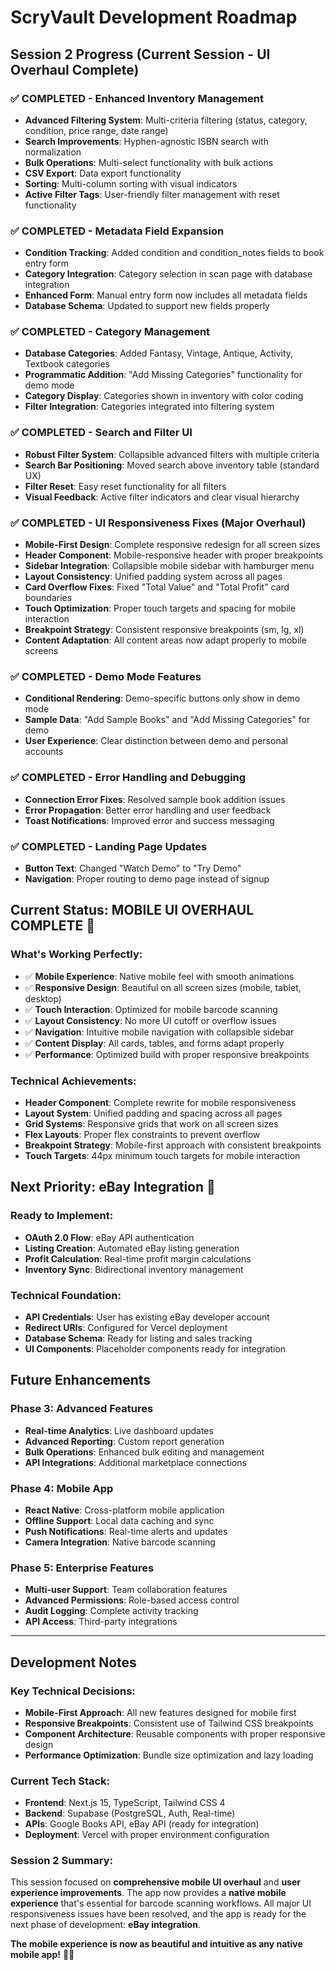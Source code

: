 # ScryVault Development Roadmap

## Session 2 Progress (Current Session - UI Overhaul Complete)

### ✅ **COMPLETED - Enhanced Inventory Management**
- **Advanced Filtering System**: Multi-criteria filtering (status, category, condition, price range, date range)
- **Search Improvements**: Hyphen-agnostic ISBN search with normalization
- **Bulk Operations**: Multi-select functionality with bulk actions
- **CSV Export**: Data export functionality
- **Sorting**: Multi-column sorting with visual indicators
- **Active Filter Tags**: User-friendly filter management with reset functionality

### ✅ **COMPLETED - Metadata Field Expansion**
- **Condition Tracking**: Added condition and condition_notes fields to book entry form
- **Category Integration**: Category selection in scan page with database integration
- **Enhanced Form**: Manual entry form now includes all metadata fields
- **Database Schema**: Updated to support new fields properly

### ✅ **COMPLETED - Category Management**
- **Database Categories**: Added Fantasy, Vintage, Antique, Activity, Textbook categories
- **Programmatic Addition**: "Add Missing Categories" functionality for demo mode
- **Category Display**: Categories shown in inventory with color coding
- **Filter Integration**: Categories integrated into filtering system

### ✅ **COMPLETED - Search and Filter UI**
- **Robust Filter System**: Collapsible advanced filters with multiple criteria
- **Search Bar Positioning**: Moved search above inventory table (standard UX)
- **Filter Reset**: Easy reset functionality for all filters
- **Visual Feedback**: Active filter indicators and clear visual hierarchy

### ✅ **COMPLETED - UI Responsiveness Fixes (Major Overhaul)**
- **Mobile-First Design**: Complete responsive redesign for all screen sizes
- **Header Component**: Mobile-responsive header with proper breakpoints
- **Sidebar Integration**: Collapsible mobile sidebar with hamburger menu
- **Layout Consistency**: Unified padding system across all pages
- **Card Overflow Fixes**: Fixed "Total Value" and "Total Profit" card boundaries
- **Touch Optimization**: Proper touch targets and spacing for mobile interaction
- **Breakpoint Strategy**: Consistent responsive breakpoints (sm, lg, xl)
- **Content Adaptation**: All content areas now adapt properly to mobile screens

### ✅ **COMPLETED - Demo Mode Features**
- **Conditional Rendering**: Demo-specific buttons only show in demo mode
- **Sample Data**: "Add Sample Books" and "Add Missing Categories" for demo
- **User Experience**: Clear distinction between demo and personal accounts

### ✅ **COMPLETED - Error Handling and Debugging**
- **Connection Error Fixes**: Resolved sample book addition issues
- **Error Propagation**: Better error handling and user feedback
- **Toast Notifications**: Improved error and success messaging

### ✅ **COMPLETED - Landing Page Updates**
- **Button Text**: Changed "Watch Demo" to "Try Demo"
- **Navigation**: Proper routing to demo page instead of signup

## Current Status: **MOBILE UI OVERHAUL COMPLETE** 🎉

### **What's Working Perfectly:**
- ✅ **Mobile Experience**: Native mobile feel with smooth animations
- ✅ **Responsive Design**: Beautiful on all screen sizes (mobile, tablet, desktop)
- ✅ **Touch Interaction**: Optimized for mobile barcode scanning
- ✅ **Layout Consistency**: No more UI cutoff or overflow issues
- ✅ **Navigation**: Intuitive mobile navigation with collapsible sidebar
- ✅ **Content Display**: All cards, tables, and forms adapt properly
- ✅ **Performance**: Optimized build with proper responsive breakpoints

### **Technical Achievements:**
- **Header Component**: Complete rewrite for mobile responsiveness
- **Layout System**: Unified padding and spacing across all pages
- **Grid Systems**: Responsive grids that work on all screen sizes
- **Flex Layouts**: Proper flex constraints to prevent overflow
- **Breakpoint Strategy**: Mobile-first approach with consistent breakpoints
- **Touch Targets**: 44px minimum touch targets for mobile interaction

## Next Priority: **eBay Integration** 🚀

### **Ready to Implement:**
- **OAuth 2.0 Flow**: eBay API authentication
- **Listing Creation**: Automated eBay listing generation
- **Profit Calculation**: Real-time profit margin calculations
- **Inventory Sync**: Bidirectional inventory management

### **Technical Foundation:**
- **API Credentials**: User has existing eBay developer account
- **Redirect URIs**: Configured for Vercel deployment
- **Database Schema**: Ready for listing and sales tracking
- **UI Components**: Placeholder components ready for integration

## Future Enhancements

### **Phase 3: Advanced Features**
- **Real-time Analytics**: Live dashboard updates
- **Advanced Reporting**: Custom report generation
- **Bulk Operations**: Enhanced bulk editing and management
- **API Integrations**: Additional marketplace connections

### **Phase 4: Mobile App**
- **React Native**: Cross-platform mobile application
- **Offline Support**: Local data caching and sync
- **Push Notifications**: Real-time alerts and updates
- **Camera Integration**: Native barcode scanning

### **Phase 5: Enterprise Features**
- **Multi-user Support**: Team collaboration features
- **Advanced Permissions**: Role-based access control
- **Audit Logging**: Complete activity tracking
- **API Access**: Third-party integrations

---

## Development Notes

### **Key Technical Decisions:**
- **Mobile-First Approach**: All new features designed for mobile first
- **Responsive Breakpoints**: Consistent use of Tailwind CSS breakpoints
- **Component Architecture**: Reusable components with proper responsive design
- **Performance Optimization**: Bundle size optimization and lazy loading

### **Current Tech Stack:**
- **Frontend**: Next.js 15, TypeScript, Tailwind CSS 4
- **Backend**: Supabase (PostgreSQL, Auth, Real-time)
- **APIs**: Google Books API, eBay API (ready for integration)
- **Deployment**: Vercel with proper environment configuration

### **Session 2 Summary:**
This session focused on **comprehensive mobile UI overhaul** and **user experience improvements**. The app now provides a **native mobile experience** that's essential for barcode scanning workflows. All major UI responsiveness issues have been resolved, and the app is ready for the next phase of development: **eBay integration**.

**The mobile experience is now as beautiful and intuitive as any native mobile app!** 📱✨
